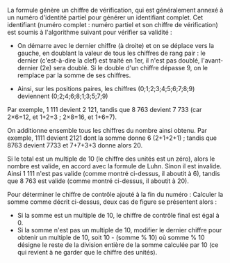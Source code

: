 La formule génère un chiffre de vérification, qui est généralement annexé à un numéro d'identité partiel pour générer un identifiant complet. Cet identifiant (numéro complet : numéro partiel et son chiffre de vérification) est soumis à l'algorithme suivant pour vérifier sa validité :

- On démarre avec le dernier chiffre (à droite) et on se déplace vers la gauche, en doublant la valeur de tous les chiffres de rang pair : le dernier (c'est-à-dire la clef) est traité en 1er, il n'est pas doublé, l'avant-dernier (2e) sera doublé. Si le double d'un chiffre dépasse 9, on le remplace par la somme de ses chiffres. 

- Ainsi, sur les positions paires, les chiffres (0;1;2;3;4;5;6;7;8;9) deviennent (0;2;4;6;8;1;3;5;7;9)

Par exemple, 1 111 devient 2 121, tandis que 8 763 devient 7 733 (car 2×6=12, et 1+2=3 ; 2×8=16, et 1+6=7).

On additionne ensemble tous les chiffres du nombre ainsi obtenu. Par exemple, 1111 devient 2121 dont la somme donne 6 (2+1+2+1) ; tandis que 8763 devient 7733 et 7+7+3+3 donne alors 20.

Si le total est un multiple de 10 (le chiffre des unités est un zéro), alors le nombre est valide, en accord avec la formule de Luhn. Sinon il est invalide. Ainsi 1 111 n'est pas valide (comme montré ci-dessus, il aboutit à 6), tandis que 8 763 est valide (comme montré ci-dessus, il aboutit à 20).

Pour déterminer le chiffre de contrôle ajouté à la fin du numéro :
Calculer la somme comme décrit ci-dessus, deux cas de figure se présentent alors :
- Si la somme est un multiple de 10, le chiffre de contrôle final est égal à 0.
- Si la somme n'est pas un multiple de 10, modifier le dernier chiffre pour obtenir un multiple de 10, soit 10 - (somme % 10) où somme % 10 désigne le reste de la division entière de la somme calculée par 10 (ce qui revient à ne garder que le chiffre des unités).
